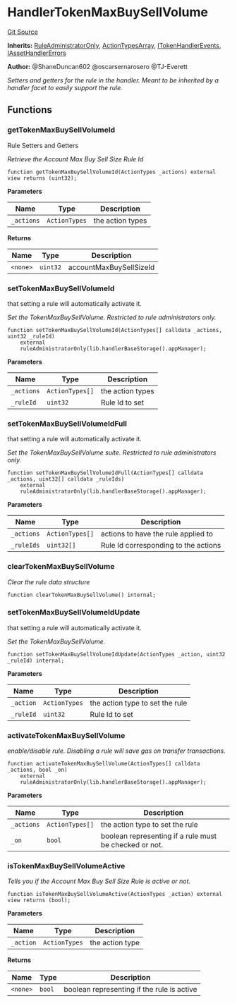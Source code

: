 # HandlerTokenMaxBuySellVolume
[Git Source](https://github.com/thrackle-io/tron/blob/bbc344dde218df220c4305ef421070eaa38c5cad/src/client/token/handler/ruleContracts/HandlerTokenMaxBuySellVolume.sol)

**Inherits:**
[RuleAdministratorOnly](/src/protocol/economic/RuleAdministratorOnly.sol/contract.RuleAdministratorOnly.md), [ActionTypesArray](/src/client/common/ActionTypesArray.sol/contract.ActionTypesArray.md), [ITokenHandlerEvents](/src/common/IEvents.sol/interface.ITokenHandlerEvents.md), [IAssetHandlerErrors](/src/common/IErrors.sol/interface.IAssetHandlerErrors.md)

**Author:**
@ShaneDuncan602 @oscarsernarosero @TJ-Everett

*Setters and getters for the rule in the handler. Meant to be inherited by a handler
facet to easily support the rule.*


## Functions
### getTokenMaxBuySellVolumeId

Rule Setters and Getters

*Retrieve the Account Max Buy Sell Size Rule Id*


```solidity
function getTokenMaxBuySellVolumeId(ActionTypes _actions) external view returns (uint32);
```
**Parameters**

|Name|Type|Description|
|----|----|-----------|
|`_actions`|`ActionTypes`|the action types|

**Returns**

|Name|Type|Description|
|----|----|-----------|
|`<none>`|`uint32`|accountMaxBuySellSizeId|


### setTokenMaxBuySellVolumeId

that setting a rule will automatically activate it.

*Set the TokenMaxBuySellVolume. Restricted to rule administrators only.*


```solidity
function setTokenMaxBuySellVolumeId(ActionTypes[] calldata _actions, uint32 _ruleId)
    external
    ruleAdministratorOnly(lib.handlerBaseStorage().appManager);
```
**Parameters**

|Name|Type|Description|
|----|----|-----------|
|`_actions`|`ActionTypes[]`|the action types|
|`_ruleId`|`uint32`|Rule Id to set|


### setTokenMaxBuySellVolumeIdFull

that setting a rule will automatically activate it.

*Set the TokenMaxBuySellVolume suite. Restricted to rule administrators only.*


```solidity
function setTokenMaxBuySellVolumeIdFull(ActionTypes[] calldata _actions, uint32[] calldata _ruleIds)
    external
    ruleAdministratorOnly(lib.handlerBaseStorage().appManager);
```
**Parameters**

|Name|Type|Description|
|----|----|-----------|
|`_actions`|`ActionTypes[]`|actions to have the rule applied to|
|`_ruleIds`|`uint32[]`|Rule Id corresponding to the actions|


### clearTokenMaxBuySellVolume

*Clear the rule data structure*


```solidity
function clearTokenMaxBuySellVolume() internal;
```

### setTokenMaxBuySellVolumeIdUpdate

that setting a rule will automatically activate it.

*Set the TokenMaxBuySellVolume.*


```solidity
function setTokenMaxBuySellVolumeIdUpdate(ActionTypes _action, uint32 _ruleId) internal;
```
**Parameters**

|Name|Type|Description|
|----|----|-----------|
|`_action`|`ActionTypes`|the action type to set the rule|
|`_ruleId`|`uint32`|Rule Id to set|


### activateTokenMaxBuySellVolume

*enable/disable rule. Disabling a rule will save gas on transfer transactions.*


```solidity
function activateTokenMaxBuySellVolume(ActionTypes[] calldata _actions, bool _on)
    external
    ruleAdministratorOnly(lib.handlerBaseStorage().appManager);
```
**Parameters**

|Name|Type|Description|
|----|----|-----------|
|`_actions`|`ActionTypes[]`|the action type to set the rule|
|`_on`|`bool`|boolean representing if a rule must be checked or not.|


### isTokenMaxBuySellVolumeActive

*Tells you if the Account Max Buy Sell Size Rule is active or not.*


```solidity
function isTokenMaxBuySellVolumeActive(ActionTypes _action) external view returns (bool);
```
**Parameters**

|Name|Type|Description|
|----|----|-----------|
|`_action`|`ActionTypes`|the action type|

**Returns**

|Name|Type|Description|
|----|----|-----------|
|`<none>`|`bool`|boolean representing if the rule is active|


